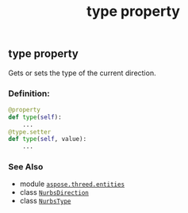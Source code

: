 ﻿---
title: type property
second_title: Aspose.3D for Python via .NET API References
description: 
type: docs
weight: 60
url: /python-net/aspose.threed.entities/nurbsdirection/type/
is_root: false
---

## type property


Gets or sets the type of the current direction.
### Definition:
```python
@property
def type(self):
    ...
@type.setter
def type(self, value):
    ...
```

### See Also
* module [`aspose.threed.entities`](../../)
* class [`NurbsDirection`](/3d/python-net/aspose.threed.entities/nurbsdirection)
* class [`NurbsType`](/3d/python-net/aspose.threed.entities/nurbstype)
